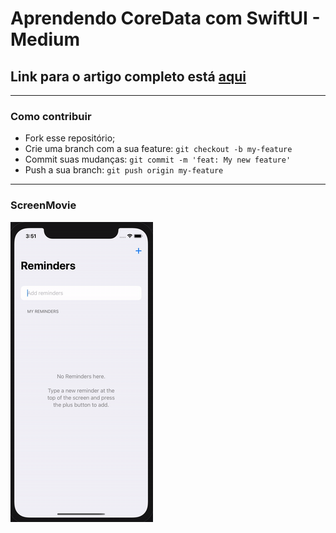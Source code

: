 # Aprendendo CoreData com SwiftUI - Medium

## Link para o artigo completo está [aqui]()

----
### Como contribuir

- Fork esse repositório;
- Crie uma branch com a sua feature: `git checkout -b my-feature`
- Commit suas mudanças: `git commit -m 'feat: My new feature'`
- Push a sua branch: `git push origin my-feature`
-----

### ScreenMovie


![Complete Todo-List](Images/TodoList.gif)
